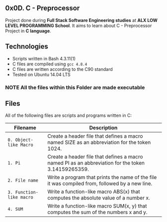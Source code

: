 ## 0x0D. C - Preprocessor ##

Project done during **Full Stack Software Engineering studies** at **ALX LOW LEVEL PROGRAMMING School**. It aims to learn about C - Preprocessor Project in **C language**.

## Technologies
* Scripts written in Bash 4.3.11(1)
* C files are compiled using `gcc 4.8.4`
* C files are written according to the C90 standard
* Tested on Ubuntu 14.04 LTS

### NOTE All the files within this Folder are made executable ###

## Files
All of the following files are scripts and programs written in C:

| Filename | Description |
| -------- | ----------- |
| `0. Object-like Macro` | Create a header file that defines a macro named SIZE as an abbreviation for the token 1024. |
| `1. Pi` |Create a header file that defines a macro named PI as an abbreviation for the token 3.14159265359. |
| `2. File name` | Write a program that prints the name of the file it was compiled from, followed by a new line. |
| `3. Function-like macro` |  Write a function-like macro ABS(x) that computes the absolute value of a number x.| 
| `4. SUM` | Write a function-like macro SUM(x, y) that computes the sum of the numbers x and y.|
